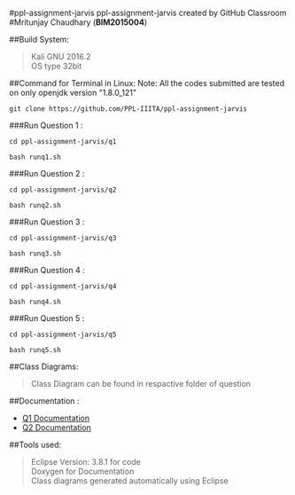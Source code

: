 #ppl-assignment-jarvis 
ppl-assignment-jarvis created by GitHub Classroom <br />
#Mritunjay Chaudhary (**BIM2015004**)

##Build System:
>Kali GNU 2016.2 <br />
>OS type 32bit

##Command for Terminal in Linux:
Note: All the codes submitted are tested on  only openjdk version "1.8.0_121"

```
git clone https://github.com/PPL-IIITA/ppl-assignment-jarvis
```
###Run Question 1 :
```
cd ppl-assignment-jarvis/q1 
```
```
bash runq1.sh
```
###Run Question 2 :
```
cd ppl-assignment-jarvis/q2
```
```
bash runq2.sh
```
###Run Question 3 :
```
cd ppl-assignment-jarvis/q3
```
```
bash runq3.sh
```
###Run Question 4 :
```
cd ppl-assignment-jarvis/q4
```
```
bash runq4.sh
```
###Run Question 5 :
```
cd ppl-assignment-jarvis/q5
```
```
bash runq5.sh
```

##Class Diagrams:
>Class Diagram can be found in respactive folder of question

##Documentation :
* [Q1 Documentation](https://github.com/PPL-IIITA/ppl-assignment-jarvis/blob/master/Documentation/Q1_Documentation.pdf) 
* [Q2 Documentation](https://github.com/PPL-IIITA/ppl-assignment-jarvis/blob/master/Documentation/Q2_Documentation.pdf) 

##Tools used:
>Eclipse Version: 3.8.1 for code <br />
>Doxygen for Documentation <br />
>Class diagrams generated automatically using Eclipse


